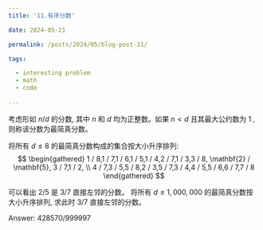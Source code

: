 ```yaml
---
title: '11.有序分数'

date: 2024-05-21

permalink: /posts/2024/05/blog-post-11/

tags:

  - interesting problem
  - math
  - code
  
---
```

考虑形如 $n / d$ 的分数, 其中 $n$ 和 $d$ 均为正整数。如果 $n<d$ 且其最大公约数为 1 , 则称该分数为最简真分数。

将所有 $d \leq 8$ 的最简真分数构成的集合按大小升序排列:
$$
\begin{gathered}
1 / 8,1 / 7,1 / 6,1 / 5,1 / 4,2 / 7,1 / 3,3 / 8, \mathbf{2} / \mathbf{5}, 3 / 7,1 / 2, \\
4 / 7,3 / 5,5 / 8,2 / 3,5 / 7,3 / 4,4 / 5,5 / 6,6 / 7,7 / 8
\end{gathered}
$$

可以看出 $2 / 5$ 是 $3 / 7$ 直接左邻的分数。
将所有 $d \leq 1,000,000$ 的最简真分数按大小升序排列, 求此时 $3 / 7$ 直接左邻的分数。

Answer: 428570/999997
